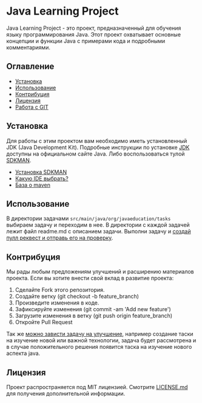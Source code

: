 # Java Learning Project

Java Learning Project - это проект, предназначенный для обучения языку программирования Java. Этот проект охватывает основные концепции и функции Java с примерами кода и подробными комментариями.

## Оглавление

- [Установка](#установка)
- [Использование](#использование)
- [Контрибуция](#контрибуция)
- [Лицензия](#лицензия)
- [Работа с GIT](doc/git/README.md)

## Установка

Для работы с этим проектом вам необходимо иметь установленный JDK (Java Development Kit). Подробные инструкции по установке [JDK](https://java.com/en/download/) доступны на официальном сайте Java.
Либо воспользоваться тулой [SDKMAN](https://sdkman.io/). 
- [Установка SDKMAN](https://sdkman.io/install)
- [Какую IDE выбрать?](doc/ide/README.md)
- [База о maven](doc/maven/README.md)

## Использование
В директории задачами `src/main/java/org/javaeducation/tasks` выбираем задачу и переходим в нее. В 
директории с каждой задачей лежит файл readme.md с описанием задачи. Выполни задачу и [создай пулл реквест
и отправь его на проверку](doc/git/README.md).

## Контрибуция

Мы рады любым предложениям улучшений и расширению материалов проекта. Если вы хотите внести свой вклад в развитие проекта:
1. Сделайте Fork этого репозитория.
2. Создайте ветку (git checkout -b feature_branch)
3. Произведите изменения в коде.
4. Зафиксируйте изменения (git commit -am 'Add new feature')
5. Загрузите изменения в ветку (git push origin feature_branch)
6. Откройте Pull Request

Так же [можно зависти задачу на улучшение](https://github.com/jegius/javascript-edu/issues), например создание таски на изучение новой или важной технологии,
задача будет рассмотрена и в случае положительного решения появится таска на изучение нового аспекта java.

## Лицензия

Проект распространяется под MIT лицензией. Смотрите [LICENSE.md](LICENSE.md) для получения дополнительной информации.